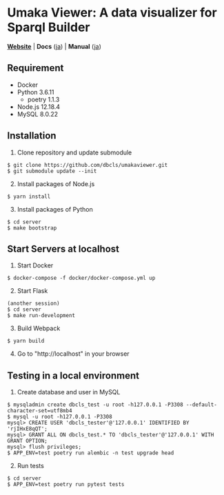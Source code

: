 # Umaka Viewer: A data visualizer for Sparql Builder
[**Website**](https://umaka-viewer.dbcls.jp)
| **Docs** ([ja](https://gist.github.com/sasaujp/477aec502cad993e560c))
| **Manual** ([ja](https://gist.github.com/sasaujp/237268602237bc1d97ef))

## Requirement
* Docker
* Python 3.6.11
  * poetry 1.1.3 
* Node.js 12.18.4
* MySQL 8.0.22

## Installation

1. Clone repository and update submodule
```
$ git clone https://github.com/dbcls/umakaviewer.git
$ git submodule update --init
```

2. Install packages of Node.js 
```
$ yarn install
```

3. Install packages of Python
```
$ cd server
$ make bootstrap
```

## Start Servers at localhost

1. Start Docker
```
$ docker-compose -f docker/docker-compose.yml up
```

2. Start Flask
```
(another session)
$ cd server
$ make run-development
```

3. Build Webpack
```
$ yarn build 
```

4. Go to "http://localhost" in your browser

## Testing in a local environment

1. Create database and user in MySQL
```
$ mysqladmin create dbcls_test -u root -h127.0.0.1 -P3308 --default-character-set=utf8mb4
$ mysql -u root -h127.0.0.1 -P3308
mysql> CREATE USER 'dbcls_tester'@'127.0.0.1' IDENTIFIED BY 'rjIHxE8qQT';
mysql> GRANT ALL ON dbcls_test.* TO 'dbcls_tester'@'127.0.0.1' WITH GRANT OPTION;
mysql> flush privileges;
$ APP_ENV=test poetry run alembic -n test upgrade head
```

2. Run tests
```
$ cd server
$ APP_ENV=test poetry run pytest tests
```
